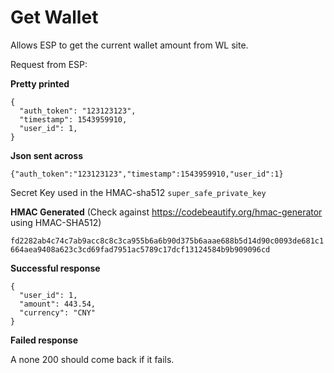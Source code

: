 # Get Wallet

Allows ESP to get the current wallet amount from WL site.

Request from ESP:

__Pretty printed__

```
{
  "auth_token": "123123123",
  "timestamp": 1543959910,
  "user_id": 1,
}
```

__Json sent across__

```
{"auth_token":"123123123","timestamp":1543959910,"user_id":1}
```

Secret Key used in the HMAC-sha512 `super_safe_private_key`

__HMAC Generated__  (Check against https://codebeautify.org/hmac-generator using HMAC-SHA512)

`fd2282ab4c74c7ab9acc8c8c3ca955b6a6b90d375b6aaae688b5d14d90c0093de681c1664aea9408a623c3cd69fad7951ac5789c17dcf13124584b9b909096cd`

__Successful response__


```
{
  "user_id": 1,
  "amount": 443.54,
  "currency": "CNY"
}
```


__Failed response__

A none 200 should come back if it fails.